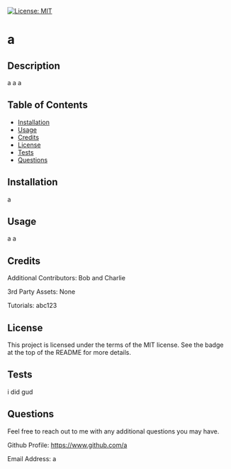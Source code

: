 
[![License: MIT](https://img.shields.io/badge/License-MIT-yellow.svg)](https://opensource.org/licenses/MIT)
  # a

## Description

a
a
a

## Table of Contents

- [Installation](#installation)
- [Usage](#usage)
- [Credits](#credits)
- [License](#license)
- [Tests](#tests)
- [Questions](#questions)

## Installation

a

## Usage

a
a

## Credits

Additional Contributors: Bob and Charlie

3rd Party Assets: None

Tutorials: abc123

## License

This project is licensed under the terms of the MIT license. See the badge at the top of the README for more details.

## Tests

i did gud

## Questions

Feel free to reach out to me with any additional questions you may have.

Github Profile: https://www.github.com/a

Email Address: a